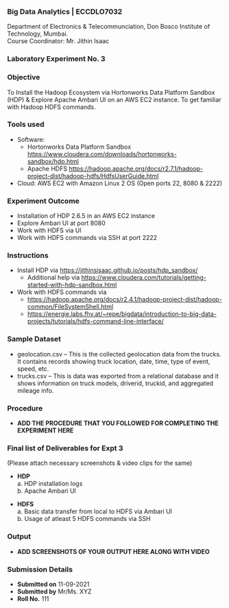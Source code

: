  ### Big Data Analytics | ECCDLO7032 
Department of Electronics & Telecommunciation, 
Don Bosco Institute of Technology, Mumbai.  
Course Coordinator: Mr. Jithin Isaac

### Laboratory Experiment No. 3
 
### Objective  
To Install the Hadoop Ecosystem via Hortonworks Data Platform Sandbox (HDP) & Explore Apache Ambari UI on an AWS EC2 instance. To get familiar with Hadoop HDFS commands.

### Tools used  
- Software: 
  - Hortonworks Data Platform Sandbox https://www.cloudera.com/downloads/hortonworks-sandbox/hdp.html
  - Apache HDFS https://hadoop.apache.org/docs/r2.7.1/hadoop-project-dist/hadoop-hdfs/HdfsUserGuide.html
- Cloud: AWS EC2 with Amazon Linux 2 OS (Open ports 22, 8080 & 2222)

### Experiment Outcome
- Installation of HDP 2.6.5 in an AWS EC2 instance 
- Explore Ambari UI at port 8080
- Work with HDFS via UI
- Work with HDFS commands via SSH at port 2222

### Instructions

-  Install HDP via https://jithinsisaac.github.io/posts/hdp_sandbox/
   - Additional help via https://www.cloudera.com/tutorials/getting-started-with-hdp-sandbox.html  
-  Work with HDFS commands via 
    -  https://hadoop.apache.org/docs/r2.4.1/hadoop-project-dist/hadoop-common/FileSystemShell.html
    -  https://energie.labs.fhv.at/~repe/bigdata/introduction-to-big-data-projects/tutorials/hdfs-command-line-interface/

### Sample Dataset
-  geolocation.csv – This is the collected geolocation data from the trucks. It contains records showing truck location, date, time, type of event, speed, etc.
-  trucks.csv – This is data was exported from a relational database and it shows information on truck models, driverid, truckid, and aggregated mileage info.

### Procedure 
- **ADD THE PROCEDURE THAT YOU FOLLOWED FOR COMPLETING THE EXPERIMENT HERE**

### Final list of Deliverables for Expt 3
(Please attach necessary screenshots & video clips for the same)

- **HDP**  
  a. HDP installation logs  
  b. Apache Ambari UI

- **HDFS**      
  a. Basic data transfer from local to HDFS via Ambari UI  
  b. Usage of atleast 5 HDFS commands via SSH

### Output
- **ADD SCREENSHOTS OF YOUR OUTPUT HERE ALONG WITH VIDEO**  

### Submission Details
- **Submitted on** 11-09-2021
- **Submitted by** Mr/Ms. XYZ
- **Roll No.** 111
